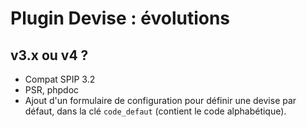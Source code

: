 # Plugin Devise : évolutions

## v3.x ou v4 ?

* Compat SPIP 3.2
* PSR, phpdoc
* Ajout d'un formulaire de configuration pour définir une devise par défaut, dans la clé `code_defaut` (contient le code alphabétique).
